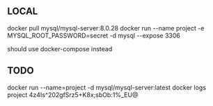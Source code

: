 ## LOCAL

docker pull mysql/mysql-server:8.0.28
docker run --name project -e MYSQL_ROOT_PASSWORD=secret -d mysql --expose 3306

should use docker-compose instead

## TODO

docker run --name=project -d mysql/mysql-server:latest
docker logs project
4z4Is^202gfSrz5+K8x;sbOb:1%_EU@